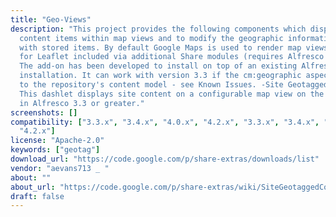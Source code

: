 ```yaml
---
title: "Geo-Views"
description: "This project provides the following components which display geotagged
  content items within map views and to modify the geographic information associated
  with stored items. By default Google Maps is used to render map views, with support
  for Leaflet included via additional Share modules (requires Alfresco 4.0 or greater).
  The add-on has been developed to install on top of an existing Alfresco 3.4 or 4.x
  installation. It can work with version 3.3 if the cm:geographic aspect is added
  to the repository's content model - see Known Issues. -Site Geotagged Content Dashlet
  This dashlet displays site content on a configurable map view on the site dashboard
  in Alfresco 3.3 or greater."
screenshots: []
compatibility: ["3.3.x", "3.4.x", "4.0.x", "4.2.x", "3.3.x", "3.4.x", "4.0.x", "4.1.x",
  "4.2.x"]
license: "Apache-2.0"
keywords: ["geotag"]
download_url: "https://code.google.com/p/share-extras/downloads/list"
vendor: "aevans713 _ ‌"
about: ""
about_url: "https://code.google.com/p/share-extras/wiki/SiteGeotaggedContentDashlet"
draft: false
---
```

